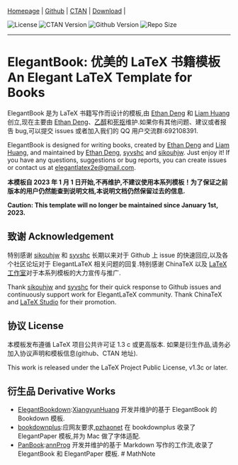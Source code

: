 <!-- Author : Dongsheng Deng & Liam Huang-->
<!-- Program Email: elegantlatex2e@gmail.com -->

[Homepage](https://elegantlatex.org/) | [Github](https://github.com/ElegantLaTeX/ElegantBook) | [CTAN](https://ctan.org/pkg/elegantbook) | [Download](https://github.com/ElegantLaTeX/ElegantBook/releases) | 

![License](https://img.shields.io/ctan/l/elegantbook.svg) ![CTAN Version](https://img.shields.io/ctan/v/elegantbook.svg) ![Github Version](https://img.shields.io/github/release/ElegantLaTeX/ElegantBook.svg) ![Repo Size](https://img.shields.io/github/repo-size/ElegantLaTeX/ElegantBook.svg)

-------

# ElegantBook: 优美的 LaTeX 书籍模板 An Elegant LaTeX Template for Books 

ElegantBook 是为 LaTeX 书籍写作而设计的模板,由 [Ethan Deng](https://github.com/EthanDeng) 和 [Liam Huang](https://github.com/Liam0205) 创立,现在主要由 [Ethan Deng](https://github.com/EthanDeng)、[乙醇](https://github.com/syvshc)和[死抠](https://github.com/sikouhjw)维护.如果你有其他问题、建议或者报告 bug,可以提交 issues 或者加入我们的 QQ 用户交流群:692108391.

ElegantBook is designed for writing books, created by [Ethan Deng](https://github.com/EthanDeng) and [Liam Huang](https://github.com/Liam0205), and maintained by [Ethan Deng](https://github.com/EthanDeng), [syvshc](https://github.com/syvshc) and [sikouhjw](https://github.com/sikouhjw). Just enjoy it! If you have any questions, suggestions or bug reports, you can create issues or contact us at elegantlatex2e@gmail.com.


**本模板自 2023 年 1 月 1 日开始,不再维护,不建议使用本系列模板！为了保证之前版本的用户仍然能查到说明文档,本说明文档仍然保留过去的信息.**

**Caution: This template will no longer be maintained since January 1st, 2023.**

## 致谢 Acknowledgement


特别感谢 [sikouhjw](https://github.com/sikouhjw) 和 [syvshc](https://github.com/syvshc) 长期以来对于 Github 上 issue 的快速回应,以及各个社区论坛对于 ElegantLaTeX 相关问题的回复.特别感谢 ChinaTeX 以及 [LaTeX 工作室](http://www.latexstudio.net/)对于本系列模板的大力宣传与推广.

Thank [sikouhjw](https://github.com/sikouhjw) and [syvshc](https://github.com/syvshc) for their quick response to Github issues and continuously support work for ElegantLaTeX community. Thank ChinaTeX and [LaTeX Studio](http://www.latexstudio.net/) for their promotion. 


## 协议 License

本模板发布遵循 LaTeX 项目公共许可证 1.3 c 或更高版本.
如果是衍生作品,请务必加入协议声明和模板信息(github、CTAN 地址).

This work is released under the LaTeX Project Public License, v1.3c or later.


## 衍生品 Derivative Works

+ [ElegantBookdown](https://github.com/XiangyunHuang/ElegantBookdown):[XiangyunHuang](https://github.com/XiangyunHuang) 开发并维护的基于 ElegantBook 的 Bookdown 模板.
+ [bookdownplus](https://github.com/pzhaonet/bookdownplus):应网友要求,[pzhaonet](https://github.com/pzhaonet) 在 bookdownplus 收录了 ElegantPaper 模板,并为 Mac 做了字体适配.
+ [PanBook](https://github.com/annProg/PanBook):[annProg](https://github.com/annProg) 开发并维护的基于 Markdown 写作的工作流,收录了 ElegantBook 和 ElegantPaper 模板.
#   M a t h N o t e  
 